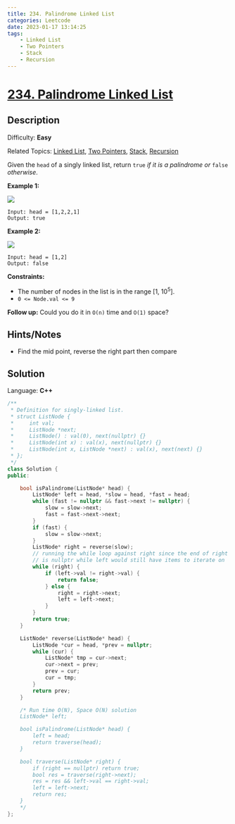 ```yaml
---
title: 234. Palindrome Linked List
categories: Leetcode
date: 2023-01-17 13:14:25
tags:
    - Linked List
    - Two Pointers
    - Stack
    - Recursion
---
```


# [234\. Palindrome Linked List](https://leetcode.com/problems/palindrome-linked-list/)

## Description

Difficulty: **Easy**

Related Topics: [Linked List](https://leetcode.com/tag/linked-list/), [Two Pointers](https://leetcode.com/tag/two-pointers/), [Stack](https://leetcode.com/tag/stack/), [Recursion](https://leetcode.com/tag/recursion/)

Given the `head` of a singly linked list, return `true` _if it is a_ <span data-keyword="palindrome-sequence">_palindrome_</span> _or_ `false` _otherwise_.

**Example 1:**

![](https://assets.leetcode.com/uploads/2021/03/03/pal1linked-list.jpg)

```text
Input: head = [1,2,2,1]
Output: true
```

**Example 2:**

![](https://assets.leetcode.com/uploads/2021/03/03/pal2linked-list.jpg)

```text
Input: head = [1,2]
Output: false
```

**Constraints:**

* The number of nodes in the list is in the range [1, 10<sup>5</sup>].
* `0 <= Node.val <= 9`

**Follow up:** Could you do it in `O(n)` time and `O(1)` space?

## Hints/Notes

* Find the mid point, reverse the right part then compare

## Solution

Language: **C++**

```C++
/**
 * Definition for singly-linked list.
 * struct ListNode {
 *     int val;
 *     ListNode *next;
 *     ListNode() : val(0), next(nullptr) {}
 *     ListNode(int x) : val(x), next(nullptr) {}
 *     ListNode(int x, ListNode *next) : val(x), next(next) {}
 * };
 */
class Solution {
public:

    bool isPalindrome(ListNode* head) {
        ListNode* left = head, *slow = head, *fast = head;
        while (fast != nullptr && fast->next != nullptr) {
            slow = slow->next;
            fast = fast->next->next;
        }
        if (fast) {
            slow = slow->next;
        }
        ListNode* right = reverse(slow);
        // running the while loop against right since the end of right
        // is nullptr while left would still have items to iterate on
        while (right) {
            if (left->val != right->val) {
                return false;
            } else {
                right = right->next;
                left = left->next;
            }
        }
        return true;
    }

    ListNode* reverse(ListNode* head) {
        ListNode *cur = head, *prev = nullptr;
        while (cur) {
            ListNode* tmp = cur->next;
            cur->next = prev;
            prev = cur;
            cur = tmp;
        }
        return prev;
    }

    /* Run time O(N), Space O(N) solution
    ListNode* left;

    bool isPalindrome(ListNode* head) {
        left = head;
        return traverse(head);
    }

    bool traverse(ListNode* right) {
        if (right == nullptr) return true;
        bool res = traverse(right->next);
        res = res && left->val == right->val;
        left = left->next;
        return res;
    }
    */
};
```

